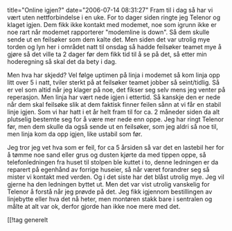 title="Online igjen?"
date="2006-07-14 08:31:27"
Fram til i dag så har vi vært uten nettforbindelse i en uke. For to dager siden ringte jeg Telenor og klaget igjen. Dem fikk ikke kontakt med modemet, noe som igrunn ikke er noe rart når modemet rapporterer "modemline is down". Så dem skulle sende ut en feilsøker som dem kalte det. Men siden det var utrolig mye torden og lyn her i området natt til onsdag så hadde feilsøker teamet mye å gjøre så det ville ta 2 dager før dem fikk tid til å se på det, så etter min hoderegning så skal det da bety i dag.

Men hva har skjedd? Vel følge uptimen på linja i modemet så kom linja opp litt over 5 i natt, tviler sterkt på at feilsøker teamet jobber så seint/tidlig. Så er vel som altid når jeg klager på noe, det fikser seg selv mens jeg venter på reperasjon. Men linja har vært nede igjen i ettertid. Så kanskje den er nede når dem skal feilsøke slik at dem faktisk finner feilen sånn at vi får en stabil linje igjen. Som vi har hatt i et år helt fram til for ca. 2 måneder siden da alt plutselig bestemte seg for å være mer nede enn oppe. Jeg har ringt Telenor før, men dem skulle da også sende ut en feilsøker, som jeg aldri så noe til, men linja kom da opp igjen, like ustabil som før.

Jeg tror jeg vet hva som er feil, for ca 5 årsiden så var det en lastebil her for å tømme noe sand eller grus og dusten kjørte da med tippen oppe, så telefonledningen fra huset til stolpen ble kuttet i to, denne ledningen er da reparert på egenhånd av forrige huseier, så når været forandrer seg så mister vi kontakt med verden. Og i det siste har det blåst utrolig mye. Jeg vil gjerne ha den ledningen byttet ut. Men det var vist utrolig vanskelig for Telenor å forstå når jeg prøvde på det. Jeg fikk igjennom bestillingen av linjebytte eller hva det nå heter, men montøren stakk bare i sentralen og målte at alt var ok, derfor gjorde han ikke noe mere med det.

[[!tag  generelt
